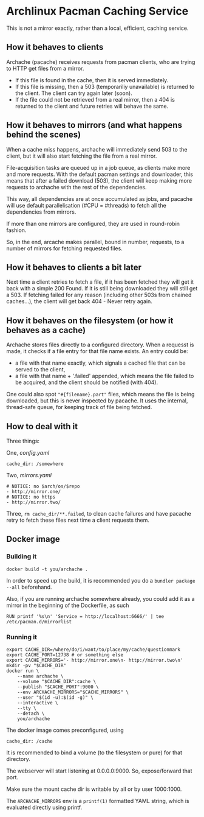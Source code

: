 # Archlinux Pacman Caching Service


This is not a mirror exactly, rather than a local, efficient, caching
service.

## How it behaves to clients

Archache (pacache) receives requests from pacman clients, who are
trying to HTTP get files from a mirror.

* If this file is found in the cache, then it is served immediately.
* If this file is missing, then a 503 (temporariliy unavailable) is
  returned to the client. The client can try again later (soon).
* If the file could not be retrieved from a real mirror, then a 404 is
  returned to the client and future retries will behave the same.

## How it behaves to mirrors (and what happens behind the scenes)

When a cache miss happens, archache will immediately send 503 to the
client, but it will also start fetching the file from a real mirror.

File-acquisition tasks are queued up in a job queue, as clients make
more and more requests. With the default pacman settings and
downloader, this means that after a failed download (503), the client
will keep making more requests to archache with the rest of the
dependencies.

This way, all dependencies are at once accumulated as jobs, and pacache
will use default parallelisation (#CPU = #threads) to fetch all the
dependencies from mirrors.

If more than one mirrors are configured, they are used in round-robin
fashion.

So, in the end, arcache makes parallel, bound in number, requests, to a
number of mirrors for fetching requested files.

## How it behaves to clients a bit later

Next time a client retries to fetch a file, if it has been fetched they
will get it back with a simple 200 Found. If it is still being
downloaded they will still get a 503. If fetching failed for any reason
(including other 503s from chained caches...), the client will get back
404 - Never retry again.

## How it behaves on the filesystem (or how it behaves as a cache)

Archache stores files directly to a configured directory. When a
requesst is made, it checks if a file entry for that file name exists.
An entry could be:

* a file with that name exactly, which signals a cached file that can
  be served to the client,
* a file with that name + '.failed' appended, which means the file
  failed to be acquired, and the client should be notified (with 404).

One could also spot `"#{filename}.part"` files, which means the file is
being downloaded, but this is never inspected by pacache. It uses the
internal, thread-safe queue, for keeping track of file being fetched.

## How to deal with it

Three things:

One, *config.yaml*

    cache_dir: /somewhere

Two, *mirrors.yaml*

    # NOTICE: no $arch/os/$repo
    - http://mirror.one/
    # NOTICE: no https
    - http://mirror.two/

Three, `rm cache_dir/**.failed`, to clean cache failures and have pacache
retry to fetch these files next time a client requests them.

## Docker image

### Building it

    docker build -t you/archache .

In order to speed up the build, it is recommended you do a `bundler
package --all` beforehand.

Also, if you are running archache somewhere already, you could add it
as a mirror in the beginning of the Dockerfile, as such

    RUN printf '%s\n' 'Service = http://localhost:6666/' | tee
    /etc/pacman.d/mirrorlist

### Running it

    export CACHE_DIR=/where/do/i/want/to/place/my/cache/questionmark
    export CACHE_PORT=12738 # or something else
    export CACHE_MIRRORS='- http://mirror.one\n- http://mirror.two\n'
    mkdir -pv "$CACHE_DIR"
    docker run \
        --name archache \
        --volume "$CACHE_DIR":cache \
        --publish "$CACHE_PORT":9000 \
        --env ARCHACHE_MIRRORS="$CACHE_MIRRORS" \
        --user "$(id -u):$(id -g)" \
        --interactive \
        --tty \
        --detach \
        you/archache

The docker image comes preconfigured, using

    cache_dir: /cache

It is recommended to bind a volume (to the filesystem or pure) for that
directory.

The webserver will start listening at 0.0.0.0:9000. So, expose/forward
that port.

Make sure the mount cache dir is writable by all or by user 1000:1000.

The `ARCHACHE_MIRRORS` env is a `printf(1)` formatted YAML string,
which is evaluated directly using printf.

